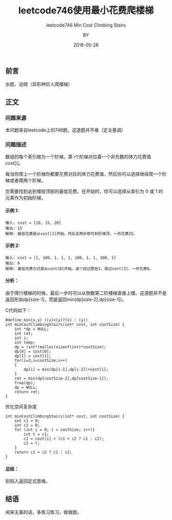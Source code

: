 ﻿---
layout:     post
title:      leetcode746使用最小花费爬楼梯
subtitle:   leetcode746 Min Cost Climbing Stairs
date:       2018-05-28
author:     BY
header-img: img/post-bg-universe.jpg
catalog: true
tags:
    - Blog
---


## 前言

水题、动规（异形种巨人爬楼梯）

## 正文

### 问题来源

本问题来自leetcode上的746题。这道题并不难（定主基调）

### 问题描述

数组的每个索引做为一个阶梯，第 i个阶梯对应着一个非负数的体力花费值 cost[i]。

每当你爬上一个阶梯你都要花费对应的体力花费值，然后你可以选择继续爬一个阶梯或者爬两个阶梯。

您需要找到达到楼层顶部的最低花费。在开始时，你可以选择从索引为 0 或 1 的元素作为初始阶梯。  
#### 示例 1:
```
输入: cost = [10, 15, 20]
输出: 15
解释: 最低花费是从cost[1]开始，然后走两步即可到阶梯顶，一共花费15。
```
#### 示例 2:
```
输入: cost = [1, 100, 1, 1, 1, 100, 1, 1, 100, 1]
输出: 6
解释: 最低花费方式是从cost[0]开始，逐个经过那些1，跳过cost[3]，一共花费6。
```
#### 分析：
由于爬行楼梯的时候，最后一步时可以从倒数第二阶楼梯直接上楼。这道题并不是返回形如dp[size-1]，而是返回min(dp[size-2],dp[size-1])。  
 
C代码如下：  
```
#define min(x,y) ((x)<(y)?(x) : (y))
int minCostClimbingStairs(int* cost, int costSize) {
    int *dp = NULL;
	int ret;
	int i;
	int temp;
	dp = (int*)malloc(sizeof(int)*costSize);
	dp[0] = cost[0];
	dp[1] = cost[1];
	for(i=2;i<costSize;i++)
	{
		dp[i] = min(dp[i-1],dp[i-2])+cost[i];
	}
	ret = min(dp[costSize-2],dp[costSize-1]);
	free(dp);
	dp = NULL;
	return ret;
}
```  
优化空间复杂度
```
int minCostClimbingStairs(int* cost, int costSize) {
    int c1 = 0;
    int c2 = 0;
    for (int i = 0; i < costSize; i++){
        int t = c1;
        c1 = cost[i] + (c1 < c2 ? c1 : c2);
        c2 = t;
    }
    return c1 < c2 ? c1 : c2;
}
```
#### 总结：
别陷入返回定式思维。

## 结语
闲来无事的话，多练习练习，做做题。
